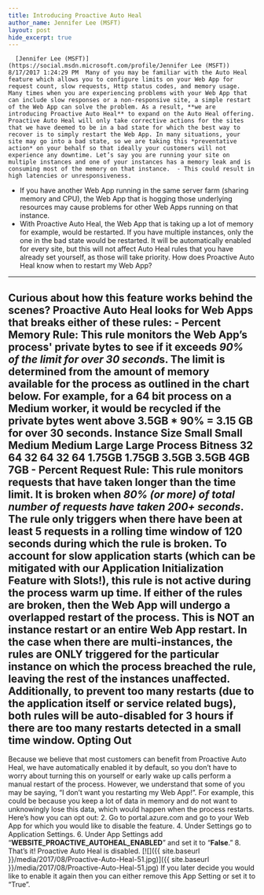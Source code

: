 ```yaml
---
title: Introducing Proactive Auto Heal
author_name: Jennifer Lee (MSFT)
layout: post
hide_excerpt: true
---
```

      [Jennifer Lee (MSFT)](https://social.msdn.microsoft.com/profile/Jennifer Lee (MSFT))  8/17/2017 1:24:29 PM  Many of you may be familiar with the Auto Heal feature which allows you to configure limits on your Web App for request count, slow requests, Http status codes, and memory usage. Many times when you are experiencing problems with your Web App that can include slow responses or a non-responsive site, a simple restart of the Web App can solve the problem. As a result, **we are introducing Proactive Auto Heal** to expand on the Auto Heal offering. Proactive Auto Heal will only take corrective actions for the sites that we have deemed to be in a bad state for which the best way to recover is to simply restart the Web App. In many situations, your site may go into a bad state, so we are taking this *preventative action* on your behalf so that ideally your customers will not experience any downtime. Let’s say you are running your site on multiple instances and one of your instances has a memory leak and is consuming most of the memory on that instance.  - This could result in high latencies or unresponsiveness.
 - If you have another Web App running in the same server farm (sharing memory and CPU), the Web App that is hogging those underlying resources may cause problems for other Web Apps running on that instance.
 - With Proactive Auto Heal, the Web App that is taking up a lot of memory for example, would be restarted. If you have multiple instances, only the one in the bad state would be restarted.
  It will be automatically enabled for every site, but this will not affect Auto Heal rules that you have already set yourself, as those will take priority. How does Proactive Auto Heal know when to restart my Web App?
-------------------------------------------------------------

 Curious about how this feature works behind the scenes? Proactive Auto Heal looks for Web Apps that breaks either of these rules:  - **Percent Memory Rule**: This rule monitors the Web App’s process' private bytes to see if it exceeds *90% of the limit for over 30 second*s. The limit is determined from the amount of memory available for the process as outlined in the chart below. For example, for a 64 bit process on a Medium worker, it would be recycled if the private bytes went above 3.5GB * 90% = 3.15 GB for over 30 seconds.
     **Instance Size** **Small** **Small** **Medium** **Medium** **Large** **Large**   **Process Bitness** 32 64 32 64 32 64    **1.75GB** **1.75GB** **3.5GB** **3.5GB** **4GB** **7GB**     - **Percent Request Rule**: This rule monitors requests that have taken longer than the time limit. It is broken when *80% (or more) of total number of requests have taken 200+ seconds*. The rule only triggers when there have been at least 5 requests in a rolling time window of 120 seconds during which the rule is broken. To account for slow application starts (which can be mitigated with our Application Initialization Feature with Slots!), this rule is not active during the process warm up time.
  If either of the rules are broken, then the Web App will undergo a overlapped restart of the process. This is NOT an instance restart or an entire Web App restart. In the case when there are multi-instances, the rules are ONLY triggered for the particular instance on which the process breached the rule, leaving the rest of the instances unaffected. Additionally, to prevent too many restarts (due to the application itself or service related bugs), both rules will be auto-disabled for 3 hours if there are too many restarts detected in a small time window. Opting Out
----------

 Because we believe that most customers can benefit from Proactive Auto Heal, we have automatically enabled it by default, so you don’t have to worry about turning this on yourself or early wake up calls perform a manual restart of the process. However, we understand that some of you may be saying, “I don’t want you restarting my Web App!”. For example, this could be because you keep a lot of data in memory and do not want to unknowingly lose this data, which would happen when the process restarts. Here’s how you can opt out:  2. Go to portal.azure.com and go to your Web App for which you would like to disable the feature.
 4. Under Settings go to Application Settings.
 6. Under App Settings add “**WEBSITE\_PROACTIVE\_AUTOHEAL\_ENABLED**” and set it to “**False**.”
 8. That’s it! Proactive Auto Heal is disabled.
  [![]({{ site.baseurl }}/media/2017/08/Proactive-Auto-Heal-51.jpg)]({{ site.baseurl }}/media/2017/08/Proactive-Auto-Heal-51.jpg) If you later decide you would like to enable it again then you can either remove this App Setting or set it to “True”.     